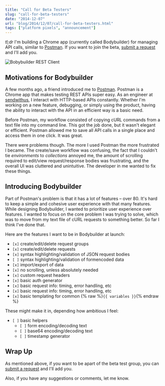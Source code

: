 ```yaml
---
title: "Call for Beta Testers"
slug: "call-for-beta-testers"
date: "2014-12-07"
url: "blog/2014/12/07/call-for-beta-testers.html"
tags: ["platform pixels", "announcement"]
---
```


*tl;dr* I'm building a Chrome app (currently called Bodybuilder) for managing API calls, similar to
[Postman](https://getpostman.com). If you want to join the beta,
[submit a request](https://groups.google.com/forum/#!forum/resterbeta) and I'll add you.

![Bobybuilder REST Client](/images/bodybuilder.png)

Motivations for Bodybuilder
---------------------------

A few months ago, a friend introduced me to [Postman](https://www.getpostman.com/). Postman is a
Chrome app that makes testing REST APIs super easy. As an engineer at
[sendwithus](https://www.sendwithus.com), I interact with HTTP-based APIs constantly. Whether I'm
working on a new feature, debugging, or simply using the product, having the ability to interact
with the API in an efficient way is a basic need.

Before Postman, my workflow consisted of copying cURL commands from a text file into my command
line. This got the job done, but it wasn't elegant or efficient. Postman allowed me to save all
API calls in a single place and access them in one click. It was great.

There were problems though. The more I used Postman the more frustrated I became. The create/save
workflow was confusing, the fact that I couldn't tie *environments* to *collections* annoyed me,
the amount of scrolling required to edit/view request/response bodies was frustrating, and the
overall UI was cluttered and unintuitive. The developer in me wanted to fix these things.


Introducing Bodybuilder
------------------------

Part of Postman's problem is that it has a lot of features – over 80. It's hard to keep a
simple and cohesive user experience with that many features. While designing Bodybuilder, I wanted
to prioritize user experience over features. I wanted to focus on the core problem I was trying to
solve, which was to move from my text file of cURL requests to something better. So far I
think I've done that.

Here are the features I want to be in Bodybuilder at launch:

- `[x]` create/edit/delete request groups
- `[x]` create/edit/delete requests
- `[x]` syntax highlighting/validation of JSON request bodies
- `[ ]` syntax highlighting/validation of formencoded data
- `[x]` import/export of data
- `[x]` no scrolling, unless absolutely needed
- `[x]` custom request headers
- `[x]` basic auth generator
- `[x]` basic request info: timing, error handling, etc
- `[x]` basic request info: timing, error handling, etc
- `[x]` basic templating for common {% raw %}`{{ variables }}`{% endraw %}

These might make it in, depending how ambitious I feel:

- `[ ]` basic helpers
    - `[ ]` form encoding/decoding text
    - `[ ]` base64 encoding/decoding text
    - `[ ]` timestamp generator


Wrap Up
-------

As mentioned above, if you want to be apart of the beta test group, you can
[submit a request](https://groups.google.com/forum/#!forum/resterbeta) and I'll add you.

Also, if you have any suggestions or comments, let me know.
